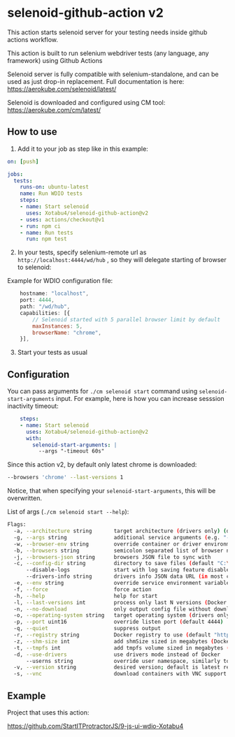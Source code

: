 # selenoid-github-action v2
This action starts selenoid server for your testing needs inside github actions workflow.

This action is built to run selenium webdriver tests (any language, any framework) using Github Actions

Selenoid server is fully compatible with selenium-standalone, and can be used as just drop-in replacement. Full documentation is here: https://aerokube.com/selenoid/latest/

Selenoid is downloaded and configured using CM tool: https://aerokube.com/cm/latest/

## How to use

1) Add it to your job as step like in this example:
```yml
on: [push]

jobs:
  tests:
    runs-on: ubuntu-latest
    name: Run WDIO tests
    steps:
    - name: Start selenoid
      uses: Xotabu4/selenoid-github-action@v2
    - uses: actions/checkout@v1
    - run: npm ci  
    - name: Run tests
      run: npm test
```

2) In your tests, specify selenium-remote url as `http://localhost:4444/wd/hub` , so they will delegate starting of browser to selenoid:

Example for WDIO configuration file:
```js
    hostname: "localhost",
    port: 4444,
    path: "/wd/hub",
    capabilities: [{
        // Selenoid started with 5 parallel browser limit by default
        maxInstances: 5, 
        browserName: "chrome",
    }],
```

3) Start your tests as usual


## Configuration

You can pass arguments for `./cm selenoid start` command using `selenoid-start-arguments` input. For example, here is how you can increase sesssion inactivity timeout:
```yml
    steps:
    - name: Start selenoid
      uses: Xotabu4/selenoid-github-action@v2
      with:
        selenoid-start-arguments: |
          --args "-timeout 60s"
```

Since this action v2, by default only latest chrome is downloaded:

```sh
--browsers 'chrome' --last-versions 1
```
Notice, that when specifying your `selenoid-start-arguments`, this will be overwritten.


List of args (`./cm selenoid start --help`):
```sh
Flags:
  -a, --architecture string       target architecture (drivers only) (default "amd64")
  -g, --args string               additional service arguments (e.g. "-limit 5")
  -w, --browser-env string        override container or driver environment variables (e.g. "KEY1=value1 KEY2=value2")
  -b, --browsers string           semicolon separated list of browser names to process
  -j, --browsers-json string      browsers JSON file to sync with
  -c, --config-dir string         directory to save files (default "C:\\Users\\xotabu4\\.aerokube\\selenoid")
      --disable-logs              start with log saving feature disabled
      --drivers-info string       drivers info JSON data URL (in most cases never need to be set manually) (default "https://raw.githubusercontent.com/aerokube/cm/master/browsers.json")
  -e, --env string                override service environment variables (e.g. "KEY1=value1 KEY2=value2")
  -f, --force                     force action
  -h, --help                      help for start
  -l, --last-versions int         process only last N versions (Docker only) (default 2)
  -n, --no-download               only output config file without downloading images or drivers
  -o, --operating-system string   target operating system (drivers only) (default "windows")
  -p, --port uint16               override listen port (default 4444)
  -q, --quiet                     suppress output
  -r, --registry string           Docker registry to use (default "https://registry.hub.docker.com")
  -z, --shm-size int              add shmSize sized in megabytes (Docker only)
  -t, --tmpfs int                 add tmpfs volume sized in megabytes (Docker only)
  -d, --use-drivers               use drivers mode instead of Docker
      --userns string             override user namespace, similarly to "docker run --userns host ..." (Docker only)
  -v, --version string            desired version; default is latest release (default "latest")
  -s, --vnc                       download containers with VNC support (Docker only)
```

## Example

Project that uses this action:

https://github.com/StartITProtractorJS/9-js-ui-wdio-Xotabu4
